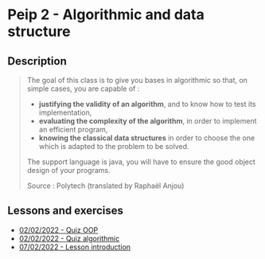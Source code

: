 # Peip 2 - Algorithmic and data structure

## Description

> The goal of this class is to give you bases in algorithmic so that, on simple cases, you are capable of :
> - **justifying the validity of an algorithm**, and to know how to test its implementation,
> - **evaluating the complexity of the algorithm**, in order to implement an efficient program,
> - **knowing the classical data structures** in order to choose the one which is adapted to the problem to be solved.
> 
> The support language is java, you will have to ensure the good object design of your programs.
> 
> Source : Polytech (translated by Raphaël Anjou)

## Lessons and exercises

- [02/02/2022 - Quiz OOP](docs/01-quiz-OOP.pdf)
- [02/02/2022 - Quiz algorithmic](docs/02-quiz-algorithmic.pdf)
- [07/02/2022 - Lesson introduction](docs/03-lesson-introduction.pdf)
